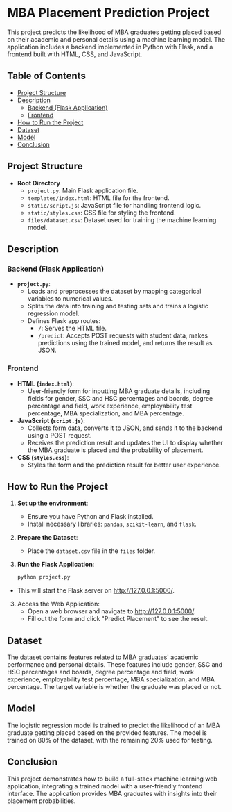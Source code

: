 # MBA Placement Prediction Project

This project predicts the likelihood of MBA graduates getting placed based on their academic and personal details using a machine learning model. The application includes a backend implemented in Python with Flask, and a frontend built with HTML, CSS, and JavaScript.

## Table of Contents
- [Project Structure](#project-structure)
- [Description](#description)
  - [Backend (Flask Application)](#backend-flask-application)
  - [Frontend](#frontend)
- [How to Run the Project](#how-to-run-the-project)
- [Dataset](#dataset)
- [Model](#model)
- [Conclusion](#conclusion)

## Project Structure

- **Root Directory**
  - `project.py`: Main Flask application file.
  - `templates/index.html`: HTML file for the frontend.
  - `static/script.js`: JavaScript file for handling frontend logic.
  - `static/styles.css`: CSS file for styling the frontend.
  - `files/dataset.csv`: Dataset used for training the machine learning model.

## Description

### Backend (Flask Application)
- **`project.py`**:
  - Loads and preprocesses the dataset by mapping categorical variables to numerical values.
  - Splits the data into training and testing sets and trains a logistic regression model.
  - Defines Flask app routes:
    - `/`: Serves the HTML file.
    - `/predict`: Accepts POST requests with student data, makes predictions using the trained model, and returns the result as JSON.

### Frontend
- **HTML (`index.html`)**:
  - User-friendly form for inputting MBA graduate details, including fields for gender, SSC and HSC percentages and boards, degree percentage and field, work experience, employability test percentage, MBA specialization, and MBA percentage.
- **JavaScript (`script.js`)**:
  - Collects form data, converts it to JSON, and sends it to the backend using a POST request.
  - Receives the prediction result and updates the UI to display whether the MBA graduate is placed and the probability of placement.
- **CSS (`styles.css`)**:
  - Styles the form and the prediction result for better user experience.

## How to Run the Project

1. **Set up the environment**:
   - Ensure you have Python and Flask installed.
   - Install necessary libraries: `pandas`, `scikit-learn`, and `flask`.

2. **Prepare the Dataset**:
   - Place the `dataset.csv` file in the `files` folder.

3. **Run the Flask Application**:
   ```sh
   python project.py
  - This will start the Flask server on http://127.0.0.1:5000/.

3. Access the Web Application:
   - Open a web browser and navigate to http://127.0.0.1:5000/.
   - Fill out the form and click "Predict Placement" to see the result.
  
## Dataset
The dataset contains features related to MBA graduates' academic performance and personal details. These features include gender, SSC and HSC percentages and boards, degree percentage and field, work experience, employability test percentage, MBA specialization, and MBA percentage. The target variable is whether the graduate was placed or not.


## Model
The logistic regression model is trained to predict the likelihood of an MBA graduate getting placed based on the provided features. The model is trained on 80% of the dataset, with the remaining 20% used for testing.

## Conclusion
This project demonstrates how to build a full-stack machine learning web application, integrating a trained model with a user-friendly frontend interface. The application provides MBA graduates with insights into their placement probabilities.
